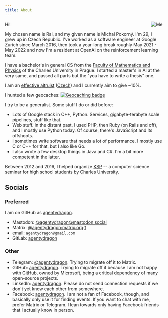 ```yaml
---
title: About
---
```


<!-- md5("agentydragon@gmail.com") -->
<img src="http://www.gravatar.com/avatar/a389909145981708ab2c9fc8bddbe92c?s=200"
     class="avatar"
     style="float: right;"
     alt="Me">

Hi!

My chosen name is Rai, and my given name is Michal Pokorný. I'm 29, I grew up
in Czech Republic. I've worked as a software engineer at Google Zurich since
March 2016, then took a year-long break roughly May 2021 - May 2022 and now
I'm a resident at OpenAI on the reinforcement learning team.

I have a bachelor's in general CS from the [Faculty of Mathematics and Physics][mff]
of the Charles University in Prague. I started a master's in AI at the very same,
and passed all parts but the "you have to write a thesis" one.
<!-- TODO: stredni skola? -->

I am an [effective altruist][ea] ([Czech][ea-cz]) and I currently aim to give
~10%.

I hunted a few geocaches:
<a href="https://www.geocaching.com/profile/?guid=8011109d-8913-415c-9272-3e82426f3835" target="_blank">
<img src="https://img.geocaching.com/stats/img.aspx?txt=Ooooh,+shiny!&uid=8011109d-8913-415c-9272-3e82426f3835&bg=1" alt="Geocaching badge" />
</a>

I try to be a generalist. Some stuff I do or did before:

 * Lots of Google stack in C++, Python. Services, gigabyte-terabyte scale
   pipelines, stuff like that.
 * Web stuff. In the distant past, I used PHP, then Ruby (on Rails and off),
   and I mostly use Python today. Of course, there's JavaScript and its
   offshoots.
 * I sometimes write software that needs a lot of performance.
   I mostly use C or C++ for that, but I also like Go.
 * I also wrote a few desktop things in Java and C#. I'm a bit more competent
   in the latter.

Between 2012 and 2016, I helped organize [KSP][ksp] -- a computer science
seminar for high school students by Charles University.

## Socials

### Preferred

I am on GitHub as [agentydragon][github].

* Mastodon: [@agentydragon@mastodon.social][mastodon]
* Matrix: [@agentydragon:matrix.org][matrix]()[][matrix]
* email: `agentydragon@gmail.com`
* GitLab: [agentydragon][gitlab]

### Other

* Telegram: [@agentydragon][telegram]. Trying to migrate off it to Matrix.
* GitHub: [agentydragon][github]. Trying to migrate off it because I am not
  happy with GitHub, owned by Microsoft, being a critical dependency of
  many open-source projects.
* LinkedIn: [agentydragon][linkedin]. Please do not send connection requests if
  we don't yet know each other from somewhere.
* Facebook: [agentydragon][facebook]. I am not a fan of Facebook, though, and
  basically only use it for finding events. If you want to chat with me, prefer
  Matrix or Telegram. I lean towards only having Facebook friends that I
  actually know in person.

[gitlab]: https://gitlab.com/agentydragon
[matrix]: https://matrix.to/#/@agentydragon:matrix.org
[mastodon]: https://mastodon.social/web/@agentydragon
[ea]: https://www.effectivealtruism.org/
[ea-cz]: http://www.efektivni-altruismus.cz/
[mff]: http://www.mff.cuni.cz/
[github]: https://github.com/agentydragon
[linkedin]: https://linkedin.com/in/agentydragon
[facebook]: https://facebook.com/agentydragon
[ksp]: https://ksp.mff.cuni.cz/
[telegram]: https://telegram.me/agentydragon
